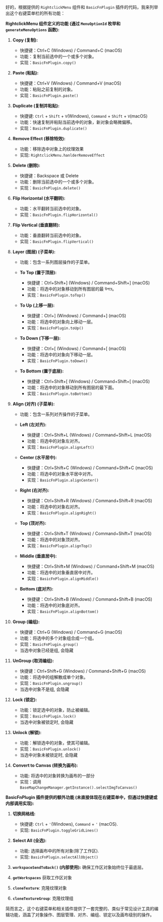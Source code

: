 好的，根据提供的 `RightclickMenu` 组件和 `BasicFnPlugin` 插件的代码，我来列举出这个右键菜单栏的所有功能：

**RightclickMenu 组件定义的功能 (通过 `MenuOptionId` 枚举和 `generateMenuOptions` 函数):**

1.  **Copy (复制):**
    *   快捷键：Ctrl+C (Windows) / Command+C (macOS)
    *   功能：复制当前选中的一个或多个对象。
    *   实现：`BasicFnPlugin.copy()`

2.  **Paste (粘贴):**
    *   快捷键：Ctrl+V (Windows) / Command+V (macOS)
    *   功能：粘贴之前复制的对象。
    *   实现：`BasicFnPlugin.paste()`

3.  **Duplicate (复制并粘贴):**
    *   快捷键: `Ctrl` + `Shift` + `V`(Windows), `Command` + `Shift` + `V`(macOS)
    *   功能：快速复制并粘贴当前选中的对象，新对象会略微偏移。
    *   实现：`BasicFnPlugin.duplicate()`

4.  **Remove Effect (移除特效):**
    *   功能：移除选中对象上的纹理效果
    *   实现: `RightclickMenu.hanlderRemoveEffect`

5.  **Delete (删除):**
    *   快捷键：Backspace 或 Delete
    *   功能：删除当前选中的一个或多个对象。
    *   实现：`BasicFnPlugin.delete()`

6.  **Flip Horizontal (水平翻转):**
    *   功能：水平翻转当前选中的对象。
    *   实现：`BasicFnPlugin.flipHorizontal()`

7.  **Flip Vertical (垂直翻转):**
    *   功能：垂直翻转当前选中的对象。
    *   实现：`BasicFnPlugin.flipVertical()`

8.  **Layer (图层) (子菜单):**
    *   功能：包含一系列图层操作的子菜单。

    *   **To Top (置于顶层):**
        *   快捷键：Ctrl+Shift+] (Windows) / Command+Shift+] (macOS)
        *   功能：将选中的对象移动到所有图层的最 উপরে。
        *   实现：`BasicFnPlugin.toTop()`

    *   **To Up (上移一层):**
        *   快捷键：Ctrl+] (Windows) / Command+] (macOS)
        *   功能：将选中的对象向上移动一层。
        *   实现：`BasicFnPlugin.toUp()`

    *   **To Down (下移一层):**
        *   快捷键：Ctrl+[ (Windows) / Command+[ (macOS)
        *   功能：将选中的对象向下移动一层。
        *   实现：`BasicFnPlugin.toDown()`

    *   **To Bottom (置于底层):**
        *   快捷键：Ctrl+Shift+[ (Windows) / Command+Shift+[ (macOS)
        *   功能：将选中的对象移动到所有图层的最下面。
        *   实现：`BasicFnPlugin.toBottom()`

9.  **Align (对齐) (子菜单):**
    *   功能：包含一系列对齐操作的子菜单。

    *   **Left (左对齐):**
        *   快捷键：Ctrl+Shift+L (Windows) / Command+Shift+L (macOS)
        *   功能：将选中的对象左对齐。
        *   实现：`BasicFnPlugin.alignLeft()`

    *   **Center (水平居中):**
        *   快捷键：Ctrl+Shift+C (Windows) / Command+Shift+C (macOS)
        *   功能：将选中的对象水平居中对齐。
        *   实现：`BasicFnPlugin.alignCenter()`

    *   **Right (右对齐):**
        *   快捷键：Ctrl+Shift+R (Windows) / Command+Shift+R (macOS)
        *   功能：将选中的对象右对齐。
        *   实现：`BasicFnPlugin.alignRight()`

    *   **Top (顶对齐):**
        *   快捷键：Ctrl+Shift+T (Windows) / Command+Shift+T (macOS)
        *   功能：将选中的对象顶对齐。
        *   实现：`BasicFnPlugin.alignTop()`

    *   **Middle (垂直居中):**
        *   快捷键：Ctrl+Shift+M (Windows) / Command+Shift+M (macOS)
        *   功能：将选中的对象垂直居中对齐。
        *   实现：`BasicFnPlugin.alignMiddle()`

    *   **Bottom (底对齐):**
        *   快捷键：Ctrl+Shift+B (Windows) / Command+Shift+B (macOS)
        *   功能：将选中的对象底对齐。
        *   实现：`BasicFnPlugin.alignBottom()`

10. **Group (编组):**
    *   快捷键：Ctrl+G (Windows) / Command+G (macOS)
    *   功能：将选中的多个对象组合成一个组。
    *   实现：`BasicFnPlugin.group()`
    *   当选中对象已经是组, 会隐藏

11. **UnGroup (取消编组):**
    *   快捷键：Ctrl+Shift+G (Windows) / Command+Shift+G (macOS)
    *   功能：将选中的组解散成单个对象。
    *   实现：`BasicFnPlugin.ungroup()`
    *   当选中对象不是组, 会隐藏

12. **Lock (锁定):**
    *   功能：锁定选中的对象，防止被编辑。
    *    实现：`BasicFnPlugin.lock()`
    *    当选中对象被锁定时, 会隐藏

13. **Unlock (解锁):**
    *   功能：解锁选中的对象，使其可编辑。
    *   实现：`BasicFnPlugin.unlock()`
    *   当选中对象未被锁定时, 会隐藏

14. **Convert to Canvas (转换为画布):**
    *   功能: 将选中的对象转换为画布的一部分
    *   实现：调用 `BaseMapChangeManager.getInstance().selectImgToCanvas()`

**BasicFnPlugin 插件提供的额外功能 (未直接体现在右键菜单中，但通过快捷键或内部调用实现):**

1.  **切换网格线:**
    *   快捷键: `Ctrl` + `'`(Windows), `Command` + `'` (macOS).
    *   实现: `BasicFnPlugin.toggleGridLines()`

2.  **Select All (全选):**
    *   功能: 选择画布中的所有对象(除了工作区).
    *   实现: `BasicFnPlugin.selectAllObject()`

3.  **`workspaceSendToBack()` (内部使用):** 确保工作区对象始终位于最底层。

4.  **`getWorkspaces`** 获取工作区对象

5.  **`cloneTexture`**: 克隆纹理对象

6.  **`cloneTextureGroup`**: 克隆纹理组

简而言之，这个右键菜单和相关插件提供了一套完整的、类似于常见设计工具的编辑功能，涵盖了对象操作、图层管理、对齐、编组、锁定以及画布级别的操作。
